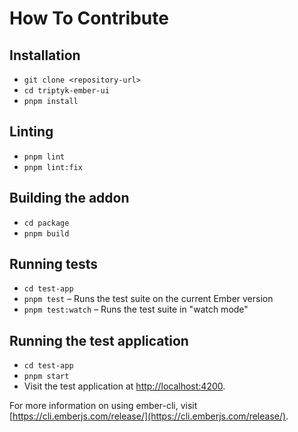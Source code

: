 # How To Contribute

## Installation

- `git clone <repository-url>`
- `cd triptyk-ember-ui`
- `pnpm install`

## Linting

- `pnpm lint`
- `pnpm lint:fix`

## Building the addon

- `cd package`
- `pnpm build`

## Running tests

- `cd test-app`
- `pnpm test` – Runs the test suite on the current Ember version
- `pnpm test:watch` – Runs the test suite in "watch mode"

## Running the test application

- `cd test-app`
- `pnpm start`
- Visit the test application at [http://localhost:4200](http://localhost:4200).

For more information on using ember-cli, visit [https://cli.emberjs.com/release/](https://cli.emberjs.com/release/).

